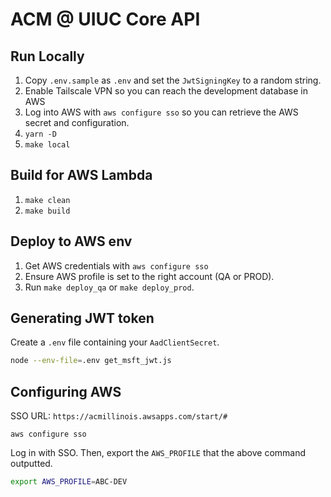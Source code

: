 # ACM @ UIUC Core API

## Run Locally
1. Copy `.env.sample` as `.env` and set the `JwtSigningKey` to a random string.
2. Enable Tailscale VPN so you can reach the development database in AWS
3. Log into AWS with `aws configure sso` so you can retrieve the AWS secret and configuration.
4. `yarn -D`
6. `make local`

## Build for AWS Lambda
1. `make clean`
2. `make build`

## Deploy to AWS env

1. Get AWS credentials with `aws configure sso`
2. Ensure AWS profile is set to the right account (QA or PROD).
3. Run `make deploy_qa` or `make deploy_prod`.

## Generating JWT token

Create a `.env` file containing your `AadClientSecret`.

```bash
node --env-file=.env get_msft_jwt.js
```

## Configuring AWS

SSO URL: `https://acmillinois.awsapps.com/start/#`

```
aws configure sso
```

Log in with SSO. Then, export the `AWS_PROFILE` that the above command outputted. 

```bash
export AWS_PROFILE=ABC-DEV
```
